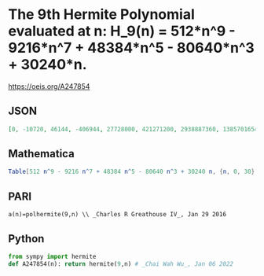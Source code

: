 # The 9th Hermite Polynomial evaluated at n: H\_9\(n\) \= 512\*n^9 \- 9216\*n^7 \+ 48384\*n^5 \- 80640\*n^3 \+ 30240\*n\.
https://oeis.org/A247854
## JSON
```JSON
[0, -10720, 46144, -406944, 27728000, 421271200, 2938887360, 13857016544, 50936525056, 157077960480, 424598062400, 1035360742240, 2323482102144, 4869001213856, 9632766324160, 18144829893600, 32760875409920, 57003614246944, 96008691963456, 157097430355040]
```
## Mathematica
```Mathematica
Table[512 n^9 - 9216 n^7 + 48384 n^5 - 80640 n^3 + 30240 n, {n, 0, 30}]
```
## PARI
```PARI
a(n)=polhermite(9,n) \\ _Charles R Greathouse IV_, Jan 29 2016
```
## Python
```Python
from sympy import hermite
def A247854(n): return hermite(9,n) # _Chai Wah Wu_, Jan 06 2022
```
